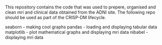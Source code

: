 This repository contains the code that was used to prepere, organised and clean mri and clinical data obtained from the ADNI site. The following repo should be used as part of the CRISP-DM lifecycle.


seaborn - making cool graphs
pandas - loading and displaying tabular data
matplotlib - plot mathematical graphs and displaying mri data
nibabel - displaying mri data

